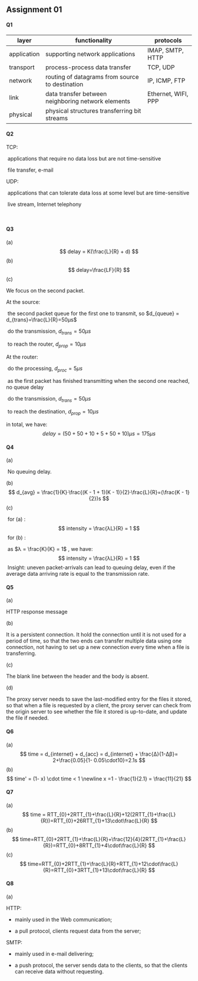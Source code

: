 ## Assignment 01

#### Q1

| layer       | functionality                                      | protocols           |
| ----------- | -------------------------------------------------- | ------------------- |
| application | supporting network applications                    | IMAP, SMTP, HTTP    |
| transport   | process-process data transfer                      | TCP, UDP            |
| network     | routing of datagrams from source to destination    | IP, ICMP, FTP       |
| link        | data transfer between neighboring network elements | Ethernet, WIFI, PPP |
| physical    | physical structures transferring bit streams       |                     |



#### Q2

TCP:

​	applications that require no data loss but are not time-sensitive

​	file transfer, e-mail

UDP:

​	applications that can tolerate data loss at some level but are time-sensitive

​	live stream, Internet telephony

​	

#### Q3

(a)
$$
delay = K(\frac{L}{R} + d)
$$
(b)
$$
delay=\frac{LF}{R}
$$
(c)

We focus on the second packet.

At the source:

​	the second packet queue for the first one to transmit, so $d_{queue} = d_{trans}=\frac{L}{R}=50μs$

​	do the transmission, $d_{trans}=50μs$

​	to reach the router, $d_{prop}=10μs$

At the router:

​	do the processing, $d_{proc} = 5μs$

​	as the first packet has finished transmitting when the second one reached, no queue delay

​	do the transmission, $d_{trans} = 50μs$

​	to reach the destination, $d_{prop}=10μs$

in total, we have:
$$
delay = (50+50+10+5+50+10)μs=175μs
$$


#### Q4

(a)

​	No queuing delay.

(b)
$$
d_{avg} = \frac{1}{K}·\frac{(K - 1 + 1)(K - 1)}{2}·\frac{L}{R}=(\frac{K - 1}{2})s
$$
(c)

​	for (a) :
$$
intensity = \frac{λL}{R} = 1
$$
​	for (b) :

​		as $λ = \frac{K}{K} = 1$ , we have:
$$
intensity = \frac{λL}{R} = 1
$$
​	Insight: uneven packet-arrivals can lead to queuing delay, even if the average data arriving rate is equal to the transmission rate.



#### Q5

(a)

HTTP response message

(b)

It is a persistent connection. It hold the connection until it is not used for a period of time, so that the two ends can transfer multiple data using one connection, not having to set up a new connection every time when a file is transferring.

(c)

The blank line between the header and the body is absent.

(d)

The proxy server needs to save the last-modified entry for the files it stored, so that when a file is requested by a client, the proxy server can check from the origin server to see whether the file it stored is up-to-date, and update the file if needed.



#### Q6

(a)
$$
time = d_{internet} + d_{acc} = d_{internet} + \frac{Δ}{1-Δβ}= 2+\frac{0.05}{1- 0.05\cdot10}=2.1s
$$
(b)
$$
time' = (1- x) \cdot time < 1 \newline
x =1 - \frac{1}{2.1} = \frac{11}{21}
$$


#### Q7

(a)
$$
time = RTT_{0}+2RTT_{1}+\frac{L}{R}+12(2RTT_{1}+\frac{L}{R})=RTT_{0}+26RTT_{1}+13\cdot\frac{L}{R}
$$
(b)
$$
time=RTT_{0}+2RTT_{1}+\frac{L}{R}+\frac{12}{4}(2RTT_{1}+\frac{L}{R})=RTT_{0}+8RTT_{1}+4\cdot\frac{L}{R}
$$
(c)
$$
time=RTT_{0}+2RTT_{1}+\frac{L}{R}+RTT_{1}+12\cdot\frac{L}{R}=RTT_{0}+3RTT_{1}+13\cdot\frac{L}{R}
$$


#### Q8

(a)

HTTP:

* mainly used in the Web communication;

* a pull protocol, clients request data from the server;

SMTP:

* mainly used in e-mail delivering;

* a push protocol, the server sends data to the clients, so that the clients can receive data without requesting.























